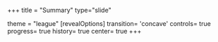 +++
title = "Summary"
type="slide"

theme = "league"
[revealOptions]
transition= 'concave'
controls= true
progress= true
history= true
center= true
+++
